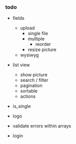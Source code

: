 ### todo

- fields
    - upload
        - single file
        - multiple
            - reorder
        - resize picture
    - wysiwyg

- list view
    - show picture
    - search / filter
    - pagination
    - sortable
    - actions

- is_single

- logo

- validate errors within arrays

- login
